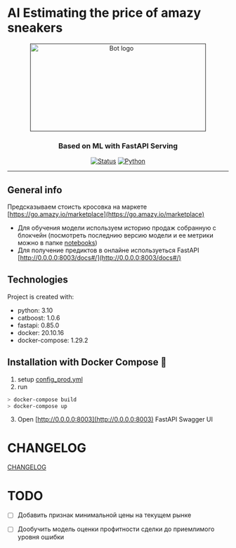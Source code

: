 # AI Estimating the price of amazy sneakers

<p align="center">
  <a href="" rel="noopener">
 <img width=400px height=200px src="https://pbs.twimg.com/media/FTjCaINXoAUQMUx.jpg" alt="Bot logo"></a>
</p>

<h3 align="center">Based on ML with FastAPI Serving </h3>

<div align="center">

  [![Status](https://img.shields.io/badge/status-active-success.svg)]()
  [![Python](https://img.shields.io/badge/python-v3.10-blue.svg)]()

</div>

---

## General info
Предсказываем стоисть кросовка на маркете [https://go.amazy.io/marketplace](https://go.amazy.io/marketplace)
- Для обучения модели используем историю продаж собранную с блокчейн (посмотреть последнию версию модели и ее метрики можно в папке [notebooks](./notebooks/))
- Для получение предиктов в онлайне используеться FastAPI [http://0.0.0.0:8003/docs#/](http://0.0.0.0:8003/docs#/)

## Technologies
Project is created with:
* python: 3.10
* catboost: 1.0.6
* fastapi: 0.85.0
* docker: 20.10.16
* docker-compose: 1.29.2

## Installation with Docker Compose :whale:
1. setup [config_prod.yml](./app/config_prod.yml)
2. run
```bash
> docker-compose build
> docker-compose up
```
3. Open [http://0.0.0.0:8003](http://0.0.0.0:8003) FastAPI Swagger UI

# CHANGELOG
[CHANGELOG](./CHANGELOG.md)

# TODO

-   [ ] Добавить признак минимальной цены на текущем рынке

-   [ ] Дообучить модель оценки профитности сделки до приемлимого уровня ошибки


